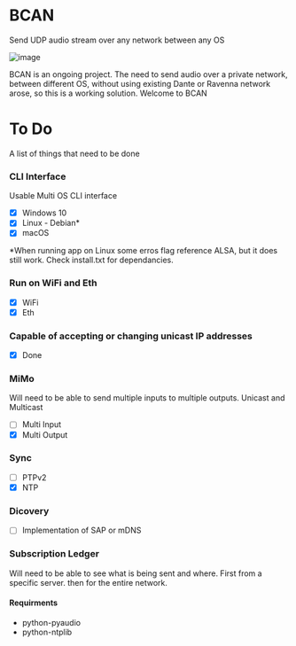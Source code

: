 # BCAN
Send UDP audio stream over any network between any OS

![image](https://user-images.githubusercontent.com/21957617/206717972-94a0e5f4-df21-4798-85d8-a3a9f745b81a.png)

BCAN is an ongoing project.
The need to send audio over a private network, between different OS, without using existing Dante or Ravenna network arose, so this is a working solution. 
Welcome to BCAN

# To Do

A list of things that need to be done 

### CLI Interface
Usable Multi OS CLI interface 
- [x] Windows 10
- [x] Linux - Debian*
- [x] macOS

*When running app on Linux some erros flag reference ALSA, but it does still work. Check install.txt for dependancies.

### Run on WiFi and Eth
- [x] WiFi
- [x] Eth

### Capable of accepting or changing unicast IP addresses
- [x] Done

### MiMo
Will need to be able to send multiple inputs to multiple outputs.
Unicast and Multicast
- [ ] Multi Input
- [x] Multi Output

### Sync
- [ ] PTPv2
- [x] NTP

### Dicovery
- [ ] Implementation of SAP or mDNS

### Subscription Ledger
Will need to be able to see what is being sent and where.
First from a specific server. then for the entire network.




#### Requirments
- python-pyaudio
- python-ntplib
